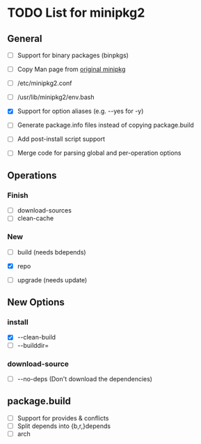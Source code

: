 # TODO List for minipkg2


## General
- [ ] Support for binary packages (binpkgs)
- [ ] Copy Man page from [original minipkg](https://github.com/riscygeek/micro-linux/blob/e5e44de4fb51311958726bf58a0148af3f2b28dc/minipkg/minipkg.8)
- [ ] /etc/minipkg2.conf
- [ ] /usr/lib/minipkg2/env.bash
- [x] Support for option aliases (e.g. --yes for -y)
- [ ] Generate package.info files instead of copying package.build
- [ ] Add post-install script support
- [ ] Merge code for parsing global and per-operation options


## Operations

### Finish
- [ ] download-sources
- [ ] clean-cache

### New
- [ ] build (needs bdepends)
- [x] repo
- [ ] upgrade (needs update)


## New Options

### install
- [x] --clean-build
- [ ] --builddir=

### download-source
- [ ] --no-deps       (Don't download the dependencies)


## package.build
- [ ] Support for provides & conflicts
- [ ] Split depends into {b,r,}depends
- [ ] arch
